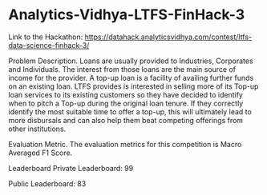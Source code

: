 # Analytics-Vidhya-LTFS-FinHack-3



Link to the Hackathon: https://datahack.analyticsvidhya.com/contest/ltfs-data-science-finhack-3/

Problem Description.
Loans are usually provided to Industries, Corporates and Individuals. The interest from those loans are the main source of income for the provider. A top-up loan is a facility of availing further funds on an existing loan. LTFS provides is interested in selling more of its Top-up loan services to its existing customers so they have decided to identify when to pitch a Top-up during the original loan tenure. If they correctly identify the most suitable time to offer a top-up, this will ultimately lead to more disbursals and can also help them beat competing offerings from other institutions.

Evaluation Metric.
The evaluation metrics for this competition is Macro Averaged F1 Score.

Leaderboard
Private Leaderboard: 99

Public Leaderboard: 83
